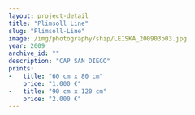 ```yaml
---
layout: project-detail
title: "Plimsoll Line"
slug: "Plimsoll-Line"
image: /img/photography/ship/LEISKA_200903b03.jpg
year: 2009
archive_id: ""
description: "CAP SAN DIEGO"
prints: 
-   title: "60 cm x 80 cm"
    price: "1.000 €"
-   title: "90 cm x 120 cm"
    price: "2.000 €"
---
```

